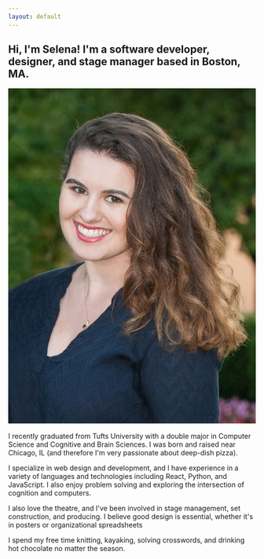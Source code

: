 ```yaml
---
layout: default
---
```



<div>
  <div class="row">
    <div class="col-12">
      <h2>Hi, I'm Selena! I'm a software developer, designer, and stage manager based in Boston, MA.</h2>
    </div>
  </div>
  <div class="row">
    <div class="col-4 center">
      <img class="portrait" src="/assets/img/Selena_Groh_Long.jpg"/>
    </div>
    <div class="col-8">
<p>I recently graduated from Tufts University with a double major in Computer Science and Cognitive and Brain Sciences. I was born and raised near Chicago, IL (and therefore I'm very passionate about deep-dish pizza).</p>
<p>I specialize in web design and development, and I have experience in a variety of languages and technologies including React, Python, and JavaScript. I also enjoy problem solving and exploring the intersection of cognition and computers.</p>
<p>I also love the theatre, and I've been involved in stage management, set construction, and producing. I believe good design is essential, whether it's in posters or organizational spreadsheets</p>
<p>I spend my free time knitting, kayaking, solving crosswords, and drinking hot chocolate no matter the season.</p>
    </div>
  </div>
</div>
